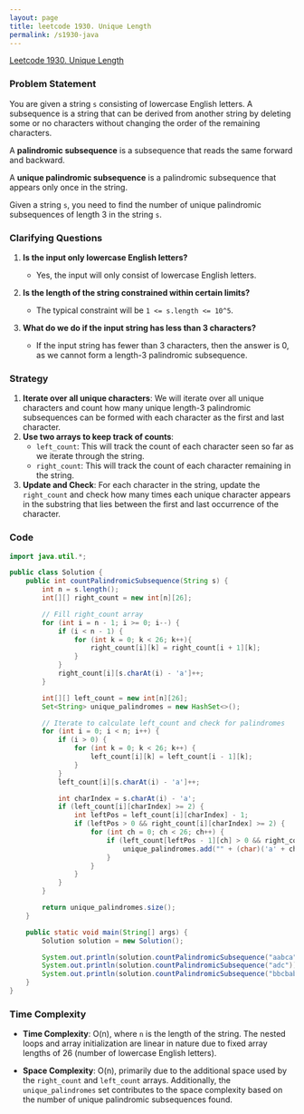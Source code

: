 ```yaml
---
layout: page
title: leetcode 1930. Unique Length
permalink: /s1930-java
---
```

[Leetcode 1930. Unique Length](https://algoadvance.github.io/algoadvance/l1930)
### Problem Statement

You are given a string `s` consisting of lowercase English letters. A subsequence is a string that can be derived from another string by deleting some or no characters without changing the order of the remaining characters.

A **palindromic subsequence** is a subsequence that reads the same forward and backward.

A **unique palindromic subsequence** is a palindromic subsequence that appears only once in the string.

Given a string `s`, you need to find the number of unique palindromic subsequences of length 3 in the string `s`.

### Clarifying Questions

1. **Is the input only lowercase English letters?**
   - Yes, the input will only consist of lowercase English letters.
   
2. **Is the length of the string constrained within certain limits?**
   - The typical constraint will be `1 <= s.length <= 10^5`.
   
3. **What do we do if the input string has less than 3 characters?**
   - If the input string has fewer than 3 characters, then the answer is 0, as we cannot form a length-3 palindromic subsequence.

### Strategy

1. **Iterate over all unique characters**: We will iterate over all unique characters and count how many unique length-3 palindromic subsequences can be formed with each character as the first and last character.
2. **Use two arrays to keep track of counts**:
   - `left_count`: This will track the count of each character seen so far as we iterate through the string.
   - `right_count`: This will track the count of each character remaining in the string.
3. **Update and Check**: For each character in the string, update the `right_count` and check how many times each unique character appears in the substring that lies between the first and last occurrence of the character.

### Code

```java
import java.util.*;

public class Solution {
    public int countPalindromicSubsequence(String s) {
        int n = s.length();
        int[][] right_count = new int[n][26];

        // Fill right_count array
        for (int i = n - 1; i >= 0; i--) {
            if (i < n - 1) {
                for (int k = 0; k < 26; k++){
                    right_count[i][k] = right_count[i + 1][k];
                }
            }
            right_count[i][s.charAt(i) - 'a']++;
        }

        int[][] left_count = new int[n][26];
        Set<String> unique_palindromes = new HashSet<>();

        // Iterate to calculate left_count and check for palindromes
        for (int i = 0; i < n; i++) {
            if (i > 0) {
                for (int k = 0; k < 26; k++) {
                    left_count[i][k] = left_count[i - 1][k];
                }
            }
            left_count[i][s.charAt(i) - 'a']++;

            int charIndex = s.charAt(i) - 'a';
            if (left_count[i][charIndex] >= 2) {
                int leftPos = left_count[i][charIndex] - 1;
                if (leftPos > 0 && right_count[i][charIndex] >= 2) {
                    for (int ch = 0; ch < 26; ch++) {
                        if (left_count[leftPos - 1][ch] > 0 && right_count[i + 1][ch] > 0) {
                            unique_palindromes.add("" + (char)('a' + charIndex) + (char)('a' + ch) + (char)('a' + charIndex));
                        }
                    }
                }
            }
        }

        return unique_palindromes.size();
    }

    public static void main(String[] args) {
        Solution solution = new Solution();

        System.out.println(solution.countPalindromicSubsequence("aabca")); // Output: 3 ("aba", "aca", "bcb")
        System.out.println(solution.countPalindromicSubsequence("adc"));   // Output: 0
        System.out.println(solution.countPalindromicSubsequence("bbcbaba")); // Output: 4 ("bcb", "bab", "aba", "aca")
    }
}
```

### Time Complexity

- **Time Complexity**: O(n), where `n` is the length of the string. The nested loops and array initialization are linear in nature due to fixed array lengths of 26 (number of lowercase English letters).
  
- **Space Complexity**: O(n), primarily due to the additional space used by the `right_count` and `left_count` arrays. Additionally, the `unique_palindromes` set contributes to the space complexity based on the number of unique palindromic subsequences found.